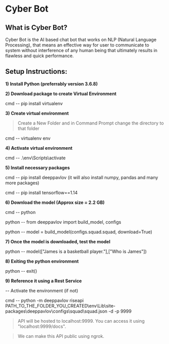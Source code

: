 # Cyber Bot

## What is Cyber Bot?

Cyber Bot is the AI based chat bot that works on NLP (Natural Language Processing), that means an effective way for user to communicate to system without interference of any human being that ultimately results in flawless and quick performance.

## Setup Instructions:

**1) Install Python (preferrably version 3.6.8)**

**2) Download package to create Virtual Environment**

cmd -- pip install virtualenv

**3) Create virtual environment**

> Create a New Folder and in Command Prompt change the directory to that folder

cmd -- virtualenv env

**4) Activate virtual environment**

cmd -- .\env\Scripts\activate

**5) Install necessary packages**

cmd -- pip install deeppavlov (it will also install numpy, pandas and many more packages)

cmd -- pip install tensorflow==1.14

**6) Download the model (Approx size = 2.2 GB)**

cmd -- python

python -- from deeppavlov import build_model, configs

python -- model = build_model(configs.squad.squad, download=True)

**7) Once the model is downloaded, test the model**

python -- model(["James is a basketball player."],["Who is James"])

**8) Exiting the python environment**

python -- exit()

**9) Reference it using a Rest Service**

-- Activate the environment (if not)

cmd -- python -m deeppavlov riseapi PATH_TO_THE_FOLDER_YOU_CREATED\env\Lib\site-packages\deeppavlov\configs\squad\squad.json -d -p 9999

> API will be hosted to localhost:9999. You can access it using "localhost:9999/docs".

> We can make this API public using ngrok.
